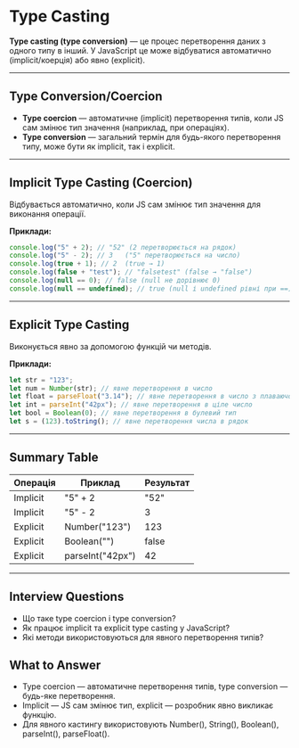 # Type Casting

**Type casting (type conversion)** — це процес перетворення даних з одного типу в інший.
У JavaScript це може відбуватися автоматично (implicit/коерція) або явно (explicit).

---

## Type Conversion/Coercion

- **Type coercion** — автоматичне (implicit) перетворення типів, коли JS сам змінює тип значення (наприклад, при операціях).
- **Type conversion** — загальний термін для будь-якого перетворення типу, може бути як implicit, так і explicit.

---

## Implicit Type Casting (Coercion)

Відбувається автоматично, коли JS сам змінює тип значення для виконання операції.

**Приклади:**

```js
console.log("5" + 2); // "52" (2 перетворюється на рядок)
console.log("5" - 2); // 3   ("5" перетворюється на число)
console.log(true + 1); // 2  (true → 1)
console.log(false + "test"); // "falsetest" (false → "false")
console.log(null == 0); // false (null не дорівнює 0)
console.log(null == undefined); // true (null і undefined рівні при ==)
```

---

## Explicit Type Casting

Виконується явно за допомогою функцій чи методів.

**Приклади:**

```js
let str = "123";
let num = Number(str); // явне перетворення в число
let float = parseFloat("3.14"); // явне перетворення в число з плаваючою комою
let int = parseInt("42px"); // явне перетворення в ціле число
let bool = Boolean(0); // явне перетворення в булевий тип
let s = (123).toString(); // явне перетворення числа в рядок
```

---

## Summary Table

| Операція         | Приклад         | Результат         |
|------------------|-----------------|-------------------|
| Implicit         | "5" + 2         | "52"              |
| Implicit         | "5" - 2         | 3                 |
| Explicit         | Number("123")   | 123               |
| Explicit         | Boolean("")     | false             |
| Explicit         | parseInt("42px")| 42                |

---

## Interview Questions

- Що таке type coercion і type conversion?
- Як працює implicit та explicit type casting у JavaScript?
- Які методи використовуються для явного перетворення типів?

## What to Answer

- Type coercion — автоматичне перетворення типів, type conversion — будь-яке перетворення.
- Implicit — JS сам змінює тип, explicit — розробник явно викликає функцію.
- Для явного кастингу використовують Number(), String(), Boolean(), parseInt(), parseFloat().
